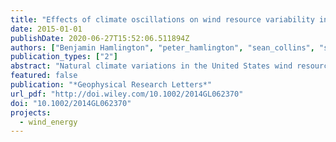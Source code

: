 ```yaml
---
title: "Effects of climate oscillations on wind resource variability in the United States"
date: 2015-01-01
publishDate: 2020-06-27T15:52:06.511894Z
authors: ["Benjamin Hamlington", "peter_hamlington", "sean_collins", "spencer_alexander", "K.-Y. Kim"]
publication_types: ["2"]
abstract: "Natural climate variations in the United States wind resource are assessed by using cyclostationary empirical orthogonal functions (CSEOFs) to decompose wind reanalysis data. Compared to approaches that average climate signals or assume stationarity of the wind resource on interannual time scales, the CSEOF analysis isolates variability associated with speciﬁc climate oscillations, as well as their modulation from year to year. Contributions to wind speed variability from the modulated annual cycle (MAC) and the El Nin˜ o-Southern Oscillation (ENSO) are quantiﬁed, and information provided by the CSEOF analysis further allows the spatial variability of these eﬀects to be determined. The impacts of the MAC and ENSO on the wind resource are calculated at existing wind turbine locations in the United States, revealing variations in the wind speed of up to 30% at individual sites. The results presented here have important implications for predictions of wind plant power output and siting."
featured: false
publication: "*Geophysical Research Letters*"
url_pdf: "http://doi.wiley.com/10.1002/2014GL062370"
doi: "10.1002/2014GL062370"
projects:
  - wind_energy
---
```


